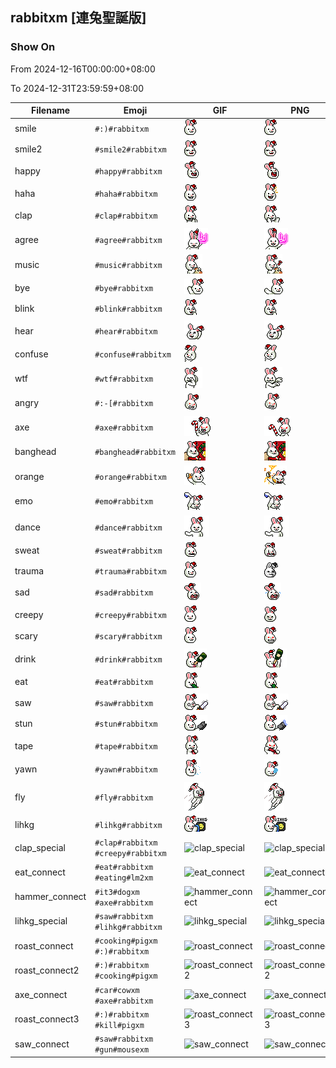 ## rabbitxm [連兔聖誕版]

### Show On
From 2024-12-16T00:00:00+08:00

To 2024-12-31T23:59:59+08:00

| Filename | Emoji | GIF | PNG |
| --- | --- | --- | --- |
| smile | `#:)#rabbitxm` | ![smile](../../assets/android/faces/rabbitxm/smile.gif) | ![smile](../../assets/android/faces_png/rabbitxm/smile.png) |
| smile2 | `#smile2#rabbitxm` | ![smile2](../../assets/android/faces/rabbitxm/smile2.gif) | ![smile2](../../assets/android/faces_png/rabbitxm/smile2.png) |
| happy | `#happy#rabbitxm` | ![happy](../../assets/android/faces/rabbitxm/happy.gif) | ![happy](../../assets/android/faces_png/rabbitxm/happy.png) |
| haha | `#haha#rabbitxm` | ![haha](../../assets/android/faces/rabbitxm/haha.gif) | ![haha](../../assets/android/faces_png/rabbitxm/haha.png) |
| clap | `#clap#rabbitxm` | ![clap](../../assets/android/faces/rabbitxm/clap.gif) | ![clap](../../assets/android/faces_png/rabbitxm/clap.png) |
| agree | `#agree#rabbitxm` | ![agree](../../assets/android/faces/rabbitxm/agree.gif) | ![agree](../../assets/android/faces_png/rabbitxm/agree.png) |
| music | `#music#rabbitxm` | ![music](../../assets/android/faces/rabbitxm/music.gif) | ![music](../../assets/android/faces_png/rabbitxm/music.png) |
| bye | `#bye#rabbitxm` | ![bye](../../assets/android/faces/rabbitxm/bye.gif) | ![bye](../../assets/android/faces_png/rabbitxm/bye.png) |
| blink | `#blink#rabbitxm` | ![blink](../../assets/android/faces/rabbitxm/blink.gif) | ![blink](../../assets/android/faces_png/rabbitxm/blink.png) |
| hear | `#hear#rabbitxm` | ![hear](../../assets/android/faces/rabbitxm/hear.gif) | ![hear](../../assets/android/faces_png/rabbitxm/hear.png) |
| confuse | `#confuse#rabbitxm` | ![confuse](../../assets/android/faces/rabbitxm/confuse.gif) | ![confuse](../../assets/android/faces_png/rabbitxm/confuse.png) |
| wtf | `#wtf#rabbitxm` | ![wtf](../../assets/android/faces/rabbitxm/wtf.gif) | ![wtf](../../assets/android/faces_png/rabbitxm/wtf.png) |
| angry | `#:-[#rabbitxm` | ![angry](../../assets/android/faces/rabbitxm/angry.gif) | ![angry](../../assets/android/faces_png/rabbitxm/angry.png) |
| axe | `#axe#rabbitxm` | ![axe](../../assets/android/faces/rabbitxm/axe.gif) | ![axe](../../assets/android/faces_png/rabbitxm/axe.png) |
| banghead | `#banghead#rabbitxm` | ![banghead](../../assets/android/faces/rabbitxm/banghead.gif) | ![banghead](../../assets/android/faces_png/rabbitxm/banghead.png) |
| orange | `#orange#rabbitxm` | ![orange](../../assets/android/faces/rabbitxm/orange.gif) | ![orange](../../assets/android/faces_png/rabbitxm/orange.png) |
| emo | `#emo#rabbitxm` | ![emo](../../assets/android/faces/rabbitxm/emo.gif) | ![emo](../../assets/android/faces_png/rabbitxm/emo.png) |
| dance | `#dance#rabbitxm` | ![dance](../../assets/android/faces/rabbitxm/dance.gif) | ![dance](../../assets/android/faces_png/rabbitxm/dance.png) |
| sweat | `#sweat#rabbitxm` | ![sweat](../../assets/android/faces/rabbitxm/sweat.gif) | ![sweat](../../assets/android/faces_png/rabbitxm/sweat.png) |
| trauma | `#trauma#rabbitxm` | ![trauma](../../assets/android/faces/rabbitxm/trauma.gif) | ![trauma](../../assets/android/faces_png/rabbitxm/trauma.png) |
| sad | `#sad#rabbitxm` | ![sad](../../assets/android/faces/rabbitxm/sad.gif) | ![sad](../../assets/android/faces_png/rabbitxm/sad.png) |
| creepy | `#creepy#rabbitxm` | ![creepy](../../assets/android/faces/rabbitxm/creepy.gif) | ![creepy](../../assets/android/faces_png/rabbitxm/creepy.png) |
| scary | `#scary#rabbitxm` | ![scary](../../assets/android/faces/rabbitxm/scary.gif) | ![scary](../../assets/android/faces_png/rabbitxm/scary.png) |
| drink | `#drink#rabbitxm` | ![drink](../../assets/android/faces/rabbitxm/drink.gif) | ![drink](../../assets/android/faces_png/rabbitxm/drink.png) |
| eat | `#eat#rabbitxm` | ![eat](../../assets/android/faces/rabbitxm/eat.gif) | ![eat](../../assets/android/faces_png/rabbitxm/eat.png) |
| saw | `#saw#rabbitxm` | ![saw](../../assets/android/faces/rabbitxm/saw.gif) | ![saw](../../assets/android/faces_png/rabbitxm/saw.png) |
| stun | `#stun#rabbitxm` | ![stun](../../assets/android/faces/rabbitxm/stun.gif) | ![stun](../../assets/android/faces_png/rabbitxm/stun.png) |
| tape | `#tape#rabbitxm` | ![tape](../../assets/android/faces/rabbitxm/tape.gif) | ![tape](../../assets/android/faces_png/rabbitxm/tape.png) |
| yawn | `#yawn#rabbitxm` | ![yawn](../../assets/android/faces/rabbitxm/yawn.gif) | ![yawn](../../assets/android/faces_png/rabbitxm/yawn.png) |
| fly | `#fly#rabbitxm` | ![fly](../../assets/android/faces/rabbitxm/fly.gif) | ![fly](../../assets/android/faces_png/rabbitxm/fly.png) |
| lihkg | `#lihkg#rabbitxm` | ![lihkg](../../assets/android/faces/rabbitxm/lihkg.gif) | ![lihkg](../../assets/android/faces_png/rabbitxm/lihkg.png) |
| clap_special | `#clap#rabbitxm #creepy#rabbitxm` | ![clap_special](../assets/faces/rabbitxm/clap_special.gif) | ![clap_special](../assets/faces_png/rabbitxm/clap_special.png) |
| eat_connect | `#eat#rabbitxm #eating#lm2xm` | ![eat_connect](../assets/faces/rabbitxm/eat_connect.gif) | ![eat_connect](../assets/faces_png/rabbitxm/eat_connect.png) |
| hammer_connect | `#it3#dogxm #axe#rabbitxm` | ![hammer_connect](../assets/faces/rabbitxm/hammer_connect.gif) | ![hammer_connect](../assets/faces_png/rabbitxm/hammer_connect.png) |
| lihkg_special | `#saw#rabbitxm #lihkg#rabbitxm` | ![lihkg_special](../assets/faces/rabbitxm/lihkg_special.gif) | ![lihkg_special](../assets/faces_png/rabbitxm/lihkg_special.png) |
| roast_connect | `#cooking#pigxm #:)#rabbitxm` | ![roast_connect](../assets/faces/rabbitxm/roast_connect.gif) | ![roast_connect](../assets/faces_png/rabbitxm/roast_connect.png) |
| roast_connect2 | `#:)#rabbitxm #cooking#pigxm` | ![roast_connect2](../assets/faces/rabbitxm/roast_connect2.gif) | ![roast_connect2](../assets/faces_png/rabbitxm/roast_connect2.png) |
| axe_connect | `#car#cowxm #axe#rabbitxm` | ![axe_connect](../assets/faces/rabbitxm/axe_connect.gif) | ![axe_connect](../assets/faces_png/rabbitxm/axe_connect.png) |
| roast_connect3 | `#:)#rabbitxm #kill#pigxm` | ![roast_connect3](../assets/faces/rabbitxm/roast_connect3.gif) | ![roast_connect3](../assets/faces_png/rabbitxm/roast_connect3.png) |
| saw_connect | `#saw#rabbitxm #gun#mousexm` | ![saw_connect](../assets/faces/rabbitxm/saw_connect.gif) | ![saw_connect](../assets/faces_png/rabbitxm/saw_connect.png) |

